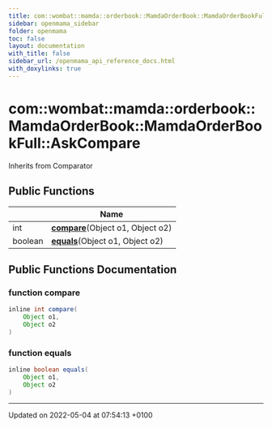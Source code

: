 ```yaml
---
title: com::wombat::mamda::orderbook::MamdaOrderBook::MamdaOrderBookFull::AskCompare
sidebar: openmama_sidebar
folder: openmama
toc: false
layout: documentation
with_title: false
sidebar_url: /openmama_api_reference_docs.html
with_doxylinks: true
---
```


# com::wombat::mamda::orderbook::MamdaOrderBook::MamdaOrderBookFull::AskCompare





Inherits from Comparator

## Public Functions

|                | Name           |
| -------------- | -------------- |
| int | **[compare](classcom_1_1wombat_1_1mamda_1_1orderbook_1_1MamdaOrderBook_1_1MamdaOrderBookFull_1_1AskCompare.html#function-compare)**(Object o1, Object o2) |
| boolean | **[equals](classcom_1_1wombat_1_1mamda_1_1orderbook_1_1MamdaOrderBook_1_1MamdaOrderBookFull_1_1AskCompare.html#function-equals)**(Object o1, Object o2) |

## Public Functions Documentation

### function compare

```java
inline int compare(
    Object o1,
    Object o2
)
```


### function equals

```java
inline boolean equals(
    Object o1,
    Object o2
)
```


-------------------------------

Updated on 2022-05-04 at 07:54:13 +0100